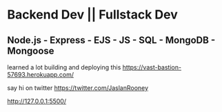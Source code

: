 # Backend Dev || Fullstack Dev

## Node.js - Express - EJS - JS - SQL - MongoDB - Mongoose
 learned a lot building and deploying this https://vast-bastion-57693.herokuapp.com/
 
 say hi on twitter
 https://twitter.com/JaslanRooney

 http://127.0.0.1:5500/


<!--
**JaslanRooney/JaslanRooney** is a ✨ _special_ ✨ repository because its `README.md` (this file) appears on your GitHub profile.

Here are some ideas to get you started:

- 🔭 I’m currently working on ...
- 🌱 I’m currently learning ...
- 👯 I’m looking to collaborate on ...
- 🤔 I’m looking for help with ...
- 💬 Ask me about ...
- 📫 How to reach me: ...
- 😄 Pronouns: ...
- ⚡ Fun fact: ...
-->
